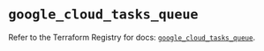 # `google_cloud_tasks_queue`

Refer to the Terraform Registry for docs: [`google_cloud_tasks_queue`](https://registry.terraform.io/providers/hashicorp/google/5.33.0/docs/resources/cloud_tasks_queue).
